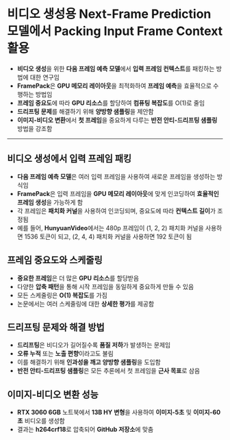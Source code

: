 # 비디오 생성용 Next-Frame Prediction 모델에서 Packing Input Frame Context 활용


* **비디오 생성**을 위한 **다음 프레임 예측 모델**에서 **입력 프레임 컨텍스트**를 패킹하는 방법에 대한 연구임
* **FramePack**은 **GPU 메모리 레이아웃**을 최적화하여 **프레임 예측**을 효율적으로 수행하는 방법임
* **프레임 중요도**에 따라 **GPU 리소스**를 할당하여 **컴퓨팅 복잡도**를 O(1)로 줄임
* **드리프팅 문제**를 해결하기 위해 **양방향 샘플링**을 제안함
* **이미지-비디오 변환**에서 **첫 프레임**을 중요하게 다루는 **반전 안티-드리프팅 샘플링** 방법을 강조함

---

비디오 생성에서 입력 프레임 패킹
------------------

* **다음 프레임 예측 모델**은 여러 입력 프레임을 사용하여 새로운 프레임을 생성하는 방식임
* **FramePack**은 입력 프레임을 **GPU 메모리 레이아웃**에 맞게 인코딩하여 **효율적인 프레임 생성**을 가능하게 함
* 각 프레임은 **패치화 커널**을 사용하여 인코딩되며, 중요도에 따라 **컨텍스트 길이**가 조정됨
* 예를 들어, **HunyuanVideo**에서는 480p 프레임이 (1, 2, 2) 패치화 커널을 사용하면 1536 토큰이 되고, (2, 4, 4) 패치화 커널을 사용하면 192 토큰이 됨

프레임 중요도와 스케줄링
-------------

* **중요한 프레임**은 더 많은 **GPU 리소스**를 할당받음
* 다양한 **압축 패턴**을 통해 시작 프레임을 동일하게 중요하게 만들 수 있음
* 모든 스케줄링은 **O(1) 복잡도**를 가짐
* 논문에서는 여러 스케줄링에 대한 **상세한 평가**를 제공함

드리프팅 문제와 해결 방법
--------------

* **드리프팅**은 비디오가 길어질수록 **품질 저하**가 발생하는 문제임
* **오류 누적** 또는 **노출 편향**이라고도 불림
* 이를 해결하기 위해 **인과성을 깨고 양방향 샘플링**을 도입함
* **반전 안티-드리프팅 샘플링**은 모든 추론에서 첫 프레임을 **근사 목표**로 삼음

이미지-비디오 변환 성능
-------------

* **RTX 3060 6GB** 노트북에서 **13B HY 변형**을 사용하여 **이미지-5초** 및 **이미지-60초** 비디오를 생성함
* 결과는 **h264crf18**로 압축되어 **GitHub 저장소**에 맞춤
